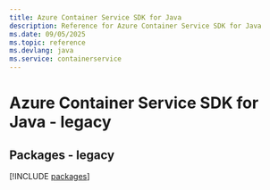 ```yaml
---
title: Azure Container Service SDK for Java
description: Reference for Azure Container Service SDK for Java
ms.date: 09/05/2025
ms.topic: reference
ms.devlang: java
ms.service: containerservice
---
```

# Azure Container Service SDK for Java - legacy
## Packages - legacy
[!INCLUDE [packages](container-service-index.md)]